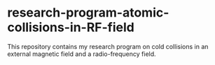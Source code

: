# research-program-atomic-collisions-in-RF-field
This repository contains my research program on cold collisions in an external magnetic field and a radio-frequency field.
